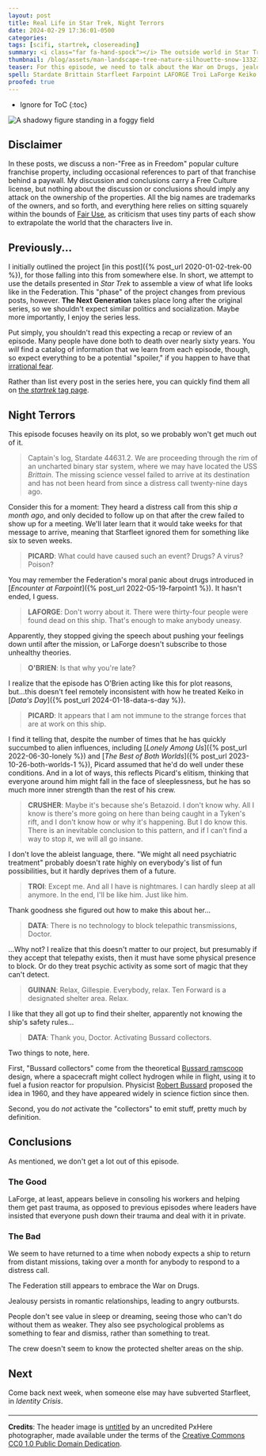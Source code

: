 ```yaml
---
layout: post
title: Real Life in Star Trek, Night Terrors
date: 2024-02-29 17:36:01-0500
categories:
tags: [scifi, startrek, closereading]
summary: <i class="far fa-hand-spock"></i> The outside world in Star Trek
thumbnail: /blog/assets/man-landscape-tree-nature-silhouette-snow-1332197-pxhere.com.png
teaser: For this episode, we need to talk about the War on Drugs, jealousy, imagined invincibility, unprofessional behavior, and more.
spell: Stardate Brittain Starfleet Farpoint LAFORGE Troi LaForge Keiko Betazoid Tyken GUINAN Bussard ramscoop PxHere
proofed: true
---
```


* Ignore for ToC
{:toc}

![A shadowy figure standing in a foggy field](/blog/assets/man-landscape-tree-nature-silhouette-snow-1332197-pxhere.com.png "And then he starts screaming out the Fibonacci sequence...")

## Disclaimer

In these posts, we discuss a non-"Free as in Freedom" popular culture franchise property, including occasional references to part of that franchise behind a paywall.  My discussion and conclusions carry a Free Culture license, but nothing about the discussion or conclusions should imply any attack on the ownership of the properties.  All the big names are trademarks of the owners, and so forth, and everything here relies on sitting squarely within the bounds of [Fair Use](https://en.wikipedia.org/wiki/Fair_use), as criticism that uses tiny parts of each show to extrapolate the world that the characters live in.

## Previously...

I initially outlined the project [in this post]({% post_url 2020-01-02-trek-00 %}), for those falling into this from somewhere else.  In short, we attempt to use the details presented in *Star Trek* to assemble a view of what life looks like in the Federation.  This "phase" of the project changes from previous posts, however.  **The Next Generation** takes place long after the original series, so we shouldn't expect similar politics and socialization.  Maybe more importantly, I enjoy the series less.

Put simply, you shouldn't read this expecting a recap or review of an episode.  Many people have done both to death over nearly sixty years.  You *will* find a catalog of information that we learn from each episode, though, so expect everything to be a potential "spoiler," if you happen to have that [irrational fear](https://www.theguardian.com/books/booksblog/2011/aug/17/spoilers-enhance-enjoyment-psychologists).

Rather than list every post in the series here, you can quickly find them all on [the *startrek* tag page](/blog/tag/startrek/).

## Night Terrors

This episode focuses heavily on its plot, so we probably won't get much out of it.

 > Captain's log, Stardate 44631.2. We are proceeding through the rim of an uncharted binary star system, where we may have located the USS *Brittain*. The missing science vessel failed to arrive at its destination and has not been heard from since a distress call twenty-nine days ago.

Consider this for a moment:  They heard a distress call from this ship *a month ago*, and only decided to follow up on that after the crew failed to show up for a meeting.  We'll later learn that it would take weeks for that message to arrive, meaning that Starfleet ignored them for something like six to seven weeks.

 > **PICARD**: What could have caused such an event? Drugs? A virus? Poison?

You may remember the Federation's moral panic about drugs introduced in [*Encounter at Farpoint*]({% post_url 2022-05-19-farpoint1 %}).  It hasn't ended, I guess.

 > **LAFORGE**: Don't worry about it. There were thirty-four people were found dead on this ship. That's enough to make anybody uneasy.

Apparently, they stopped giving the speech about pushing your feelings down until after the mission, or LaForge doesn't subscribe to those unhealthy theories.

 > **O'BRIEN**: Is that why you're late?

I realize that the episode has O'Brien acting like this for plot reasons, but...this doesn't feel remotely inconsistent with how he treated Keiko in [*Data's Day*]({% post_url 2024-01-18-data-s-day %}).

 > **PICARD**: It appears that I am not immune to the strange forces that are at work on this ship.

I find it telling that, despite the number of times that he has quickly succumbed to alien influences, including [*Lonely Among Us*]({% post_url 2022-06-30-lonely %}) and [*The Best of Both Worlds*]({% post_url 2023-10-26-both-worlds-1 %}), Picard assumed that he'd do well under these conditions.  And in a lot of ways, this reflects Picard's elitism, thinking that everyone around him might fall in the face of sleeplessness, but he has so much more inner strength than the rest of his crew.

 > **CRUSHER**: Maybe it's because she's Betazoid. I don't know why. All I know is there's more going on here than being caught in a Tyken's rift, and I don't know how or why it's happening. But I do know this. There is an inevitable conclusion to this pattern, and if I can't find a way to stop it, we will all go insane.

I don't love the ableist language, there.  "We might all need psychiatric treatment" probably doesn't rate highly on everybody's list of fun possibilities, but it hardly deprives them of a future.

 > **TROI**: Except me. And all I have is nightmares. I can hardly sleep at all anymore. In the end, I'll be like him. Just like him.

Thank goodness she figured out how to make this about her...

 > **DATA**: There is no technology to block telepathic transmissions, Doctor.

...Why not?  I realize that this doesn't matter to our project, but presumably if they accept that telepathy exists, then it must have some physical presence to block.  Or do they treat psychic activity as some sort of magic that they can't detect.

 > **GUINAN**: Relax, Gillespie. Everybody, relax. Ten Forward is a designated shelter area. Relax.

I like that they all got up to find their shelter, apparently not knowing the ship's safety rules...

 > **DATA**: Thank you, Doctor. Activating Bussard collectors.

Two things to note, here.

First, "Bussard collectors" come from the theoretical [Bussard ramscoop](https://en.wikipedia.org/wiki/Bussard_ramjet) design, where a spacecraft might collect hydrogen while in flight, using it to fuel a fusion reactor for propulsion.  Physicist [Robert Bussard](https://en.wikipedia.org/wiki/Robert_W._Bussard) proposed the idea in 1960, and they have appeared widely in science fiction since then.

Second, you do *not* activate the "collectors" to emit stuff, pretty much by definition.

## Conclusions

As mentioned, we don't get a lot out of this episode.

### The Good

LaForge, at least, appears believe in consoling his workers and helping them get past trauma, as opposed to previous episodes where leaders have insisted that everyone push down their trauma and deal with it in private.

### The Bad

We seem to have returned to a time when nobody expects a ship to return from distant missions, taking over a month for anybody to respond to a distress call.

The Federation still appears to embrace the War on Drugs.

Jealousy persists in romantic relationships, leading to angry outbursts.

People don't see value in sleep or dreaming, seeing those who can't do without them as weaker.  They also see psychological problems as something to fear and dismiss, rather than something to treat.

The crew doesn't seem to know the protected shelter areas on the ship.

## Next

Come back next week, when someone else may have subverted Starfleet, in *Identity Crisis*.

#### <i class="far fa-hand-spock"></i>

* * *

**Credits**: The header image is [untitled](https://pxhere.com/en/photo/1332197) by an uncredited PxHere photographer, made available under the terms of the [Creative Commons CC0 1.0 Public Domain Dedication](https://creativecommons.org/publicdomain/zero/1.0/).
